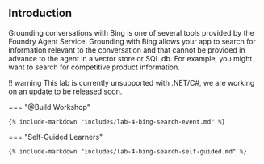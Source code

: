 ## Introduction

Grounding conversations with Bing is one of several tools provided by the Foundry Agent Service. Grounding with Bing allows your app to search for information relevant to the conversation and that cannot be provided in advance to the agent in a vector store or SQL db. For example, you might want to search for competitive product information.

!! warning
This lab is currently unsupported with .NET/C#, we are working on an update to be released soon.

=== "@Build Workshop"

    {% include-markdown "includes/lab-4-bing-search-event.md" %}

=== "Self-Guided Learners"

    {% include-markdown "includes/lab-4-bing-search-self-guided.md" %}
